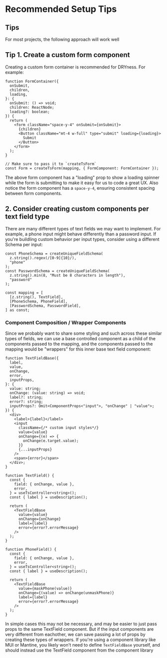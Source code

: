 # Recommended Setup Tips

## Tips

For most projects, the following approach will work well

## Tip 1. Create a custom form component

Creating a custom form container is recommended for DRYness. For example:

```tsx
function FormContainer({
  onSubmit,
  children,
  loading,
}: {
  onSubmit: () => void;
  children: ReactNode;
  loading?: boolean;
}) {
  return (
    <form className="space-y-4" onSubmit={onSubmit}>
      {children}
      <Button className="mt-4 w-full" type="submit" loading={loading}>
        Submit
      </Button>
    </form>
  );
}

// Make sure to pass it to `createTsForm`
const Form = createTsForm(mapping, { FormComponent: FormContainer });
```

The above form component has a "loading" prop to show a loading spinner while the form is submitting to make it easy for us to code a great UX. Also notice the form component has a `space-y-4`, ensuring consistent spacing between form components.

## 2. Consider creating custom components per text field type

There are many different types of text fields we may want to implement. For example, a phone input might behave differently than a password input. If you're buildling custom behavior per input types, consider using a different Schema per input:

```tsx
const PhoneSchema = createUniqueFieldSchema(
  z.string().regex(/[0-9]{10}/),
  "phone"
);
const PasswordSchema = createUniqueFieldSchema(
  z.string().min(8, "Must be 8 characters in length"),
  "password"
);

const mapping = [
  [z.string(), TextField],
  [PhoneSchema, PhoneField],
  [PasswordSchema, PasswordField],
] as const;
```

### Component Composition / Wrapper Components

Since we probably want to share some styling and such across these similar types of fields, we can use a base controlled component as a child of the components passed to the mapping, and the components passed to the mapping would be "wrappers" for this inner base text field component:

```tsx
function TextFieldBase({
  label,
  value,
  onChange,
  error,
  inputProps,
}: {
  value: string;
  onChange: (value: string) => void;
  label?: string;
  error?: string;
  inputProps?: Omit<ComponentProps<"input">, "onChange" | "value">;
}) {
  <div>
    <label>{label}</label>
    <input
      className={/* custom input styles*/}
      value={value}
      onChange={(e) => {
        onChange(e.target.value);
      }}
      {...inputProps}
    />
    <span>{error}</span>
  </div>;
}

function TextField() {
  const {
    field: { onChange, value },
    error,
  } = useTsController<string>();
  const { label } = useDescription();

  return (
    <TextFieldBase
      value={value}
      onChange={onChange}
      label={label}
      error={error?.errorMessage}
    />
  );
}

function PhoneField() {
  const {
    field: { onChange, value },
    error,
  } = useTsController<string>();
  const { label } = useDescription();

  return (
    <TextFieldBase
      value={maskPhone(value)}
      onChange={(value) => onChange(unmaskPhone)}
      label={label}
      error={error?.errorMessage}
    />
  );
}
```

In simple cases this may not be necessary, and may be easier to just pass props to the same TextField component. But if the input components are very different from eachother, we can save passing a lot of props by creating these types of wrappers. If you're using a component library like MUI or Mantine, you likely won't need to define `TextFieldBase` yourself, and should instead use the TextField component from the component library
